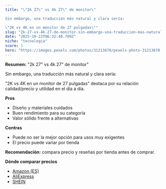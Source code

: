 ```yaml
---
title: "\"2k 27\" vs 4k 27\" de monitor\" 

Sin embargo, una traducción más natural y clara sería:

\"2K vs 4K en un monitor de 27 pulgadas\""
slug: "2k-27-vs-4k-27-de-monitor-sin-embargo-una-traduccion-mas-natural-y-clara-seria-2"
date: "2025-10-23T06:32:48.709Z"
niche: "tecnologia"
score: 1
hero: "https://images.pexels.com/photos/31213678/pexels-photo-31213678.jpeg?auto=compress&cs=tinysrgb&fit=crop&h=627&w=1200&auto=compress&cs=tinysrgb&w=1200&h=675&fit=crop"
---
```


**Resumen:** "2k 27" vs 4k 27" de monitor" 

Sin embargo, una traducción más natural y clara sería:

"2K vs 4K en un monitor de 27 pulgadas" destaca por su relación calidad/precio y utilidad en el día a día.

**Pros**
- Diseño y materiales cuidados
- Buen rendimiento para su categoría
- Valor sólido frente a alternativas

**Contras**
- Puede no ser la mejor opción para usos muy exigentes
- El precio puede variar por tienda

**Recomendación:** compara precio y reseñas por tienda antes de comprar.

**Dónde comparar precios**
- [Amazon (ES)](https://www.amazon.es/s?k=%222k%2027%22%20vs%204k%2027%22%20de%20monitor%22%20%0A%0ASin%20embargo%2C%20una%20traducci%C3%B3n%20m%C3%A1s%20natural%20y%20clara%20ser%C3%ADa%3A%0A%0A%222K%20vs%204K%20en%20un%20monitor%20de%2027%20pulgadas%22&tag=teknovashop25-21)
- [AliExpress](https://www.aliexpress.com/wholesale?SearchText=%222k%2027%22%20vs%204k%2027%22%20de%20monitor%22%20%0A%0ASin%20embargo%2C%20una%20traducci%C3%B3n%20m%C3%A1s%20natural%20y%20clara%20ser%C3%ADa%3A%0A%0A%222K%20vs%204K%20en%20un%20monitor%20de%2027%20pulgadas%22)
- [SHEIN](https://www.shein.com/pdsearch/%222k%2027%22%20vs%204k%2027%22%20de%20monitor%22%20%0A%0ASin%20embargo%2C%20una%20traducci%C3%B3n%20m%C3%A1s%20natural%20y%20clara%20ser%C3%ADa%3A%0A%0A%222K%20vs%204K%20en%20un%20monitor%20de%2027%20pulgadas%22)
